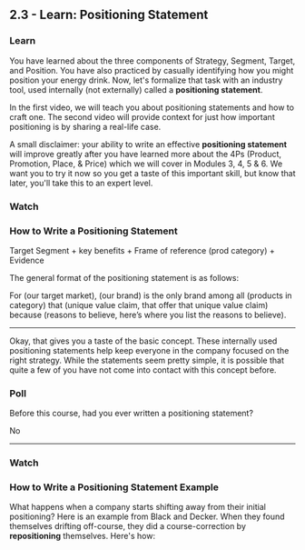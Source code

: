 ## 2.3 - Learn: Positioning Statement



### Learn

You have learned about the three components of Strategy, Segment, Target, and Position. You have also practiced by casually identifying how you might position your energy drink. Now, let's formalize that task with an industry tool, used internally (not externally) called a **positioning statement**. 

In the first video, we will teach you about positioning statements and how to craft one. The second video will provide context for just how important positioning is by sharing a real-life case. 

A small disclaimer: your ability to write an effective **positioning statement** will improve greatly after you have learned more about the 4Ps (Product, Promotion, Place, & Price) which we will cover in Modules 3, 4, 5 & 6. We want you to try it now so you get a taste of this important skill, but know that later, you'll take this to an expert level.



### Watch

### How to Write a Positioning Statement

Target Segment + key benefits +  Frame of reference (prod category) + Evidence

The general format of the positioning statement is as follows:

For (our target market), (our brand) is the only brand among all (products in category) that (unique value claim, that offer that unique value claim) because (reasons to believe, here’s where you list the reasons to believe).

---

Okay, that gives you a taste of the basic concept. These internally used positioning statements help keep everyone in the company focused on the right strategy. While the statements seem pretty simple, it is possible that quite a few of you have not come into contact with this concept before.



### Poll

Before this course, had you ever written a positioning statement?

No

-------------------

### Watch

### How to Write a Positioning Statement Example

What happens when a company starts shifting away from their initial positioning? Here is an example from Black and Decker. When they found themselves drifting off-course, they did a course-correction by **repositioning** themselves. Here's how: 



